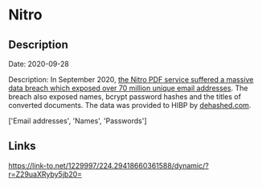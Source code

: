 # Nitro

## Description

Date: 2020-09-28

Description:
In September 2020, <a href="https://www.bleepingcomputer.com/news/security/massive-nitro-data-breach-impacts-microsoft-google-apple-more/" target="_blank" rel="noopener">the Nitro PDF service suffered a massive data breach which exposed over 70 million unique email addresses</a>. The breach also exposed names, bcrypt password hashes and the titles of converted documents. The data was provided to HIBP by <a href="https://dehashed.com/" target="_blank" rel="noopener">dehashed.com</a>.


['Email addresses', 'Names', 'Passwords']

## Links

https://link-to.net/1229997/224.29418660361588/dynamic/?r=Z29uaXRyby5jb20=